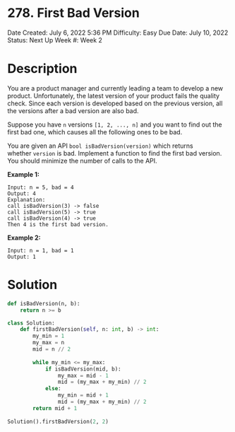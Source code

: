 # 278. First Bad Version

Date Created: July 6, 2022 5:36 PM
Difficulty: Easy
Due Date: July 10, 2022
Status: Next Up
Week #: Week 2

# Description

You are a product manager and currently leading a team to develop a new product. Unfortunately, the latest version of your product fails the quality check. Since each version is developed based on the previous version, all the versions after a bad version are also bad.

Suppose you have `n` versions `[1, 2, ..., n]` and you want to find out the first bad one, which causes all the following ones to be bad.

You are given an API `bool isBadVersion(version)` which returns whether `version` is bad. Implement a function to find the first bad version. You should minimize the number of calls to the API.

**Example 1:**

```
Input: n = 5, bad = 4
Output: 4
Explanation:
call isBadVersion(3) -> false
call isBadVersion(5) -> true
call isBadVersion(4) -> true
Then 4 is the first bad version.

```

**Example 2:**

```
Input: n = 1, bad = 1
Output: 1
```

# Solution

```python
def isBadVersion(n, b):
    return n >= b

class Solution:
    def firstBadVersion(self, n: int, b) -> int:
        my_min = 1
        my_max = n
        mid = n // 2
        
        while my_min <= my_max:
            if isBadVersion(mid, b):
                my_max = mid - 1
                mid = (my_max + my_min) // 2
            else:
                my_min = mid + 1
                mid = (my_max + my_min) // 2
        return mid + 1
                
Solution().firstBadVersion(2, 2)
```